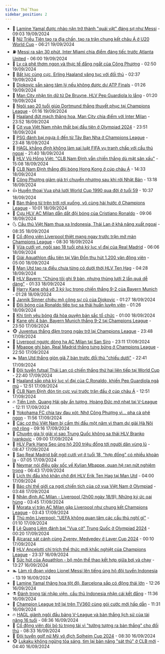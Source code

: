 ```yaml
---
title: Thể Thao
sidebar_position: 2
---
```


<!-- dantri-the-thao:START -->
- 🎡 [Lamine Yamal được nhào nặn trở thành &quot;quái vật&quot; đáng sợ như Messi](https://dantri.com.vn/the-thao/lamine-yamal-duoc-nhao-nan-tro-thanh-quai-vat-dang-so-nhu-messi-20240919125424351.htm) - 09:03 19/09/2024
- 💯 [Nữ Triều Tiên tạo ra địa chấn, tạo ra trận chung kết châu Á ở U20 World Cup](https://dantri.com.vn/the-thao/nu-trieu-tien-tao-ra-dia-chan-tao-ra-tran-chung-ket-chau-a-o-u20-world-cup-20240919132109923.htm) - 06:21 19/09/2024
- ⛽️ [Messi ra sân 30 phút, Inter Miami chia điểm đáng tiếc trước Atlanta United](https://dantri.com.vn/the-thao/messi-ra-san-30-phut-inter-miami-chia-diem-dang-tiec-truoc-atlanta-united-20240919123337402.htm) - 06:00 19/09/2024
- 💃 [Ly cà phê thơm ngon và thực tế đắng ngắt của Công Phượng](https://dantri.com.vn/the-thao/ly-ca-phe-thom-ngon-va-thuc-te-dang-ngat-cua-cong-phuong-20240918215153171.htm) - 02:50 19/09/2024
- 🌈 [Bất lực cùng cực, Erling Haaland văng tục với đối thủ](https://dantri.com.vn/the-thao/bat-luc-cung-cuc-erling-haaland-vang-tuc-voi-doi-thu-20240919093529861.htm) - 02:37 19/09/2024
- 🦅 [Djokovic sẵn sàng tâm lý nếu không được dự ATP Finals](https://dantri.com.vn/the-thao/djokovic-san-sang-tam-ly-neu-khong-duoc-du-atp-finals-20240919082430308.htm) - 01:26 19/09/2024
- 🌝 [Man City nhận tin dữ từ De Bruyne, HLV Pep Guardiola lo lắng](https://dantri.com.vn/the-thao/man-city-nhan-tin-du-tu-de-bruyne-hlv-pep-guardiola-lo-lang-20240919075206168.htm) - 01:20 19/09/2024
- 🚀 [Ngôi sao 20 tuổi giúp Dortmund thắng thuyết phục tại Champions League](https://dantri.com.vn/the-thao/ngoi-sao-20-tuoi-giup-dortmund-thang-thuyet-phuc-tai-champions-league-20240919073724519.htm) - 01:16 19/09/2024
- 🎉 [Haaland đứt mạch thăng hoa, Man City chia điểm với Inter Milan](https://dantri.com.vn/the-thao/haaland-dut-mach-thang-hoa-man-city-chia-diem-voi-inter-milan-20240919064916476.htm) - 23:52 18/09/2024
- 📝 [Cờ vua Việt Nam nhận thất bại đầu tiên ở Olympiad 2024](https://dantri.com.vn/the-thao/co-vua-viet-nam-nhan-that-bai-dau-tien-o-olympiad-2024-20240919064622884.htm) - 23:51 18/09/2024
- 🦄 [PSG đánh bại ngựa ô đến từ Tây Ban Nha ở Champions League](https://dantri.com.vn/the-thao/psg-danh-bai-ngua-o-den-tu-tay-ban-nha-o-champions-league-20240919064451062.htm) - 23:48 18/09/2024
- 🎉 [HAGL khẳng định không làm sai luật FIFA vụ tranh chấp với cầu thủ ngoại](https://dantri.com.vn/the-thao/hagl-khang-dinh-khong-lam-sai-luat-fifa-vu-tranh-chap-voi-cau-thu-ngoai-20240918234137893.htm) - 21:40 18/09/2024
- 💼 [HLV Vũ Hồng Việt: &quot;CLB Nam Định vẫn chiến thắng dù mặt sân xấu&quot;](https://dantri.com.vn/the-thao/hlv-vu-hong-viet-clb-nam-dinh-van-chien-thang-du-mat-san-xau-20240918220801674.htm) - 15:08 18/09/2024
- 🤡 [CLB Nam Định thắng đội bóng Hong Kong ở cúp châu Á](https://dantri.com.vn/the-thao/clb-nam-dinh-thang-doi-bong-hong-kong-o-cup-chau-a-20240918213926075.htm) - 14:33 18/09/2024
- 🦆 [Công Phượng giảm giá trị chuyển nhượng sau khi rời Nhật Bản](https://dantri.com.vn/the-thao/cong-phuong-giam-gia-tri-chuyen-nhuong-sau-khi-roi-nhat-ban-20240918164628140.htm) - 13:18 18/09/2024
- 👍 [Huyền thoại Vua phá lưới World Cup 1990 qua đời ở tuổi 59](https://dantri.com.vn/the-thao/huyen-thoai-vua-pha-luoi-world-cup-1990-qua-doi-o-tuoi-59-20240918173541817.htm) - 10:37 18/09/2024
- 💼 [Bàn thắng từ trên trời rơi xuống, vô cùng hài hước ở Champions League](https://dantri.com.vn/the-thao/ban-thang-tu-tren-troi-roi-xuong-vo-cung-hai-huoc-o-champions-league-20240918170106866.htm) - 10:01 18/09/2024
- 🦒 [Cựu HLV AC Milan dẫn dắt đội bóng của Cristiano Ronaldo](https://dantri.com.vn/the-thao/cuu-hlv-ac-milan-dan-dat-doi-bong-cua-cristiano-ronaldo-20240918154938864.htm) - 09:06 18/09/2024
- 🌜 [Cầu thủ Việt Nam thua xa Indonesia, Thái Lan ở khả năng xuất ngoại](https://dantri.com.vn/the-thao/cau-thu-viet-nam-thua-xa-indonesia-thai-lan-o-kha-nang-xuat-ngoai-20240918124709353.htm) - 08:35 18/09/2024
- 🦆 [Cổ động viên Liverpool thiệt mạng ngay trước trận mở màn Champions League](https://dantri.com.vn/the-thao/co-dong-vien-liverpool-thiet-mang-ngay-truoc-tran-mo-man-champions-league-20240918140756281.htm) - 08:30 18/09/2024
- 💪 [Vừa cưới vợ, ngôi sao 18 tuổi phá kỷ lục vĩ đại của Real Madrid](https://dantri.com.vn/the-thao/vua-cuoi-vo-ngoi-sao-18-tuoi-pha-ky-luc-vi-dai-cua-real-madrid-20240918130533921.htm) - 06:06 18/09/2024
- 🧠 [Giải Aquathlon đầu tiên tại Vân Đồn thu hút 1.200 vận động viên](https://dantri.com.vn/the-thao/giai-aquathlon-dau-tien-tai-van-don-thu-hut-1200-van-dong-vien-20240918113018893.htm) - 05:00 18/09/2024
- 🦄 [Man Utd tạo ra điều chưa từng có dưới thời HLV Ten Hag](https://dantri.com.vn/the-thao/man-utd-tao-ra-dieu-chua-tung-co-duoi-thoi-hlv-ten-hag-20240918112809969.htm) - 04:28 18/09/2024
- 🥸 [HLV Bayern: &quot;Chúng tôi ghi 9 bàn, nhưng thủng lưới 2 lần quá dễ dàng&quot;](https://dantri.com.vn/the-thao/hlv-bayern-chung-toi-ghi-9-ban-nhung-thung-luoi-2-lan-qua-de-dang-20240918074549196.htm) - 01:33 18/09/2024
- 🤠 [Harry Kane phá vỡ 3 kỷ lục trong chiến thắng 9-2 của Bayern Munich](https://dantri.com.vn/the-thao/harry-kane-pha-vo-3-ky-luc-trong-chien-thang-9-2-cua-bayern-munich-20240918080402623.htm) - 01:28 18/09/2024
- 👺 [Jannik Sinner chiêu mộ cộng sự cũ của Djokovic](https://dantri.com.vn/the-thao/jannik-sinner-chieu-mo-cong-su-cu-cua-djokovic-20240918090015028.htm) - 01:27 18/09/2024
- 📝 [Đội bóng của Ronaldo tiếp tục sa thải huấn luyện viên](https://dantri.com.vn/the-thao/doi-bong-cua-ronaldo-tiep-tuc-sa-thai-huan-luyen-vien-20240918085008302.htm) - 01:26 18/09/2024
- 🦆 [Khi tình yêu bóng đá hòa quyện bản sắc tổ chức](https://dantri.com.vn/the-thao/khi-tinh-yeu-bong-da-hoa-quyen-ban-sac-to-chuc-20240917214601660.htm) - 01:00 18/09/2024
- 🥳 [Kane ghi 4 bàn, Bayern Munich thắng 9-2 tại Champions League](https://dantri.com.vn/the-thao/kane-ghi-4-ban-bayern-munich-thang-9-2-tai-champions-league-20240918064620042.htm) - 23:50 17/09/2024
- 🐵 [Juventus thắng đậm trong ngày trở lại Champions League](https://dantri.com.vn/the-thao/juventus-thang-dam-trong-ngay-tro-lai-champions-league-20240918064748229.htm) - 23:48 17/09/2024
- 🤩 [Liverpool ngược dòng hạ AC Milan tại San Siro](https://dantri.com.vn/the-thao/liverpool-nguoc-dong-ha-ac-milan-tai-san-siro-20240918061143319.htm) - 23:11 17/09/2024
- 🤠 [Mbappe ghi bàn, Real Madrid thắng tưng bừng ở Champions League](https://dantri.com.vn/the-thao/mbappe-ghi-ban-real-madrid-thang-tung-bung-o-champions-league-20240918055014905.htm) - 22:50 17/09/2024
- 🏊 [Man Utd thắng giòn giã 7 bàn trước đối thủ &quot;chiếu dưới&quot;](https://dantri.com.vn/the-thao/man-utd-thang-gion-gia-7-ban-truoc-doi-thu-chieu-duoi-20240918054149335.htm) - 22:41 17/09/2024
- 🗽 [Đội tuyển futsal Thái Lan có chiến thắng thứ hai liên tiếp tại World Cup](https://dantri.com.vn/the-thao/doi-tuyen-futsal-thai-lan-co-chien-thang-thu-hai-lien-tiep-tai-world-cup-20240917230120975.htm) - 22:40 17/09/2024
- 🚀 [Haaland sắp phá kỷ lục vĩ đại của C.Ronaldo, khiến Pep Guardiola ngả mũ](https://dantri.com.vn/the-thao/haaland-sap-pha-ky-luc-vi-dai-cua-cronaldo-khien-pep-guardiola-nga-mu-20240917193602873.htm) - 12:51 17/09/2024
- 🎉 [CLB Nam Định đón tin cực vui trước trận đấu ở cúp châu Á](https://dantri.com.vn/the-thao/clb-nam-dinh-don-tin-cuc-vui-truoc-tran-dau-o-cup-chau-a-20240917195003535.htm) - 12:51 17/09/2024
- 🔥 [Tiến Linh, Quang Hải gây ấn tượng, Hoàng Đức mờ nhạt tại V-League](https://dantri.com.vn/the-thao/tien-linh-quang-hai-gay-an-tuong-hoang-duc-mo-nhat-tai-v-league-20240917121755728.htm) - 12:11 17/09/2024
- 🎉 [Yokohama FC chia tay đau xót: Nhớ Công Phượng vì… pha cà phê ngon](https://dantri.com.vn/the-thao/yokohama-fc-chia-tay-dau-xot-nho-cong-phuong-vi-pha-ca-phe-ngon-20240917185604119.htm) - 11:56 17/09/2024
- 🎡 [Các cơ thủ Việt Nam bị cấm thi đấu một năm vì tham dự giải Hà Nội mở rộng](https://dantri.com.vn/the-thao/cac-co-thu-viet-nam-bi-cam-thi-dau-mot-nam-vi-tham-du-giai-ha-noi-mo-rong-20240917160920697.htm) - 09:16 17/09/2024
- 🐻 [Chuyên gia lý giải vì sao Trung Quốc không sa thải HLV Branko Ivankovic](https://dantri.com.vn/the-thao/chuyen-gia-ly-giai-vi-sao-trung-quoc-khong-sa-thai-hlv-branko-ivankovic-20240917134943091.htm) - 09:00 17/09/2024
- 🌊 [HLV Park Hang Seo ủng hộ 200 triệu đồng tới người dân vùng lũ](https://dantri.com.vn/the-thao/hlv-park-hang-seo-ung-ho-200-trieu-dong-toi-nguoi-dan-vung-lu-20240917154335187.htm) - 08:47 17/09/2024
- 💃 [Sao Real Madrid bất ngờ cưới vợ ở tuổi 18, &quot;hợp đồng&quot; có nhiều khoản lạ](https://dantri.com.vn/the-thao/sao-real-madrid-bat-ngo-cuoi-vo-o-tuoi-18-hop-dong-co-nhieu-khoan-la-20240917140543293.htm) - 07:05 17/09/2024
- 🤔 [Neymar nói điều gây sốc về Kylian Mbappe, quan hệ rạn nứt nghiêm trọng](https://dantri.com.vn/the-thao/neymar-noi-dieu-gay-soc-ve-kylian-mbappe-quan-he-ran-nut-nghiem-trong-20240917114414308.htm) - 06:43 17/09/2024
- 🤭 [Lịch thi đấu khó khăn chờ đợi HLV Erik Ten Hag tại Man Utd](https://dantri.com.vn/the-thao/lich-thi-dau-kho-khan-cho-doi-hlv-erik-ten-hag-tai-man-utd-20240917085953961.htm) - 04:00 17/09/2024
- 👹 [Báo chí thế giới ca ngợi chiến tích của cờ vua Việt Nam ở Olympiad](https://dantri.com.vn/the-thao/bao-chi-the-gioi-ca-ngoi-chien-tich-cua-co-vua-viet-nam-o-olympiad-20240917101428013.htm) - 03:48 17/09/2024
- 🗽 [Nhận định AC Milan - Liverpool &lpar;2h00 ngày 18/9&rpar;: Những ký ức oai hùng](https://dantri.com.vn/the-thao/nhan-dinh-ac-milan-liverpool-2h00-ngay-189-nhung-ky-uc-oai-hung-20240917100157812.htm) - 03:45 17/09/2024
- 🥳 [Morata ví trận AC Milan gặp Liverpool như chung kết Champions League](https://dantri.com.vn/the-thao/morata-vi-tran-ac-milan-gap-liverpool-nhu-chung-ket-champions-league-20240917093118629.htm) - 03:43 17/09/2024
- 💃 [Thủ môn Liverpool: &quot;UEFA không quan tâm các cầu thủ nghĩ gì&quot;](https://dantri.com.vn/the-thao/thu-mon-liverpool-uefa-khong-quan-tam-cac-cau-thu-nghi-gi-20240917075121356.htm) - 01:10 17/09/2024
- 🧰 [Lê Quang Liêm đánh bại &quot;Vua cờ&quot; Trung Quốc ở Olympiad 2024](https://dantri.com.vn/the-thao/le-quang-liem-danh-bai-vua-co-trung-quoc-o-olympiad-2024-20240917071337316.htm) - 00:20 17/09/2024
- 💪 [Alcaraz sát cánh cùng Zverev, Medvedev ở Laver Cup 2024](https://dantri.com.vn/the-thao/alcaraz-sat-canh-cung-zverev-medvedev-o-laver-cup-2024-20240917070815645.htm) - 00:10 17/09/2024
- 🚀 [HLV Ancelotti chỉ trích thể thức mới khắc nghiệt của Champions League](https://dantri.com.vn/the-thao/hlv-ancelotti-chi-trich-the-thuc-moi-khac-nghiet-cua-champions-league-20240917063612349.htm) - 23:37 16/09/2024
- 🤠 [Sức hút của Aquathlon - bộ môn thể thao kết hợp giữa bơi và chạy](https://dantri.com.vn/the-thao/suc-hut-cua-aquathlon-bo-mon-the-thao-ket-hop-giua-boi-va-chay-20240916202053410.htm) - 13:27 16/09/2024
- 🏊 [Làm rõ đoạn video Lionel Messi lên tiếng ủng hộ đội tuyển Indonesia](https://dantri.com.vn/the-thao/lam-ro-doan-video-lionel-messi-len-tieng-ung-ho-doi-tuyen-indonesia-20240916201913327.htm) - 13:19 16/09/2024
- 🦄 [Lamine Yamal thăng hoa tột độ, Barcelona sắp có động thái lớn](https://dantri.com.vn/the-thao/lamine-yamal-thang-hoa-tot-do-barcelona-sap-co-dong-thai-lon-20240916172559479.htm) - 12:26 16/09/2024
- ⚗️ [Đánh trọng tài nhập viện, cầu thủ Indonesia nhận cái kết đắng](https://dantri.com.vn/the-thao/danh-trong-tai-nhap-vien-cau-thu-indonesia-nhan-cai-ket-dang-20240916183611341.htm) - 11:36 16/09/2024
- 🥷 [Champion League trở lại trên TV360 cùng gói cước mới hấp dẫn](https://dantri.com.vn/the-thao/champion-league-tro-lai-tren-tv360-cung-goi-cuoc-moi-hap-dan-20240916181558555.htm) - 11:31 16/09/2024
- 🔥 [HAGL giành ngôi đầu bảng V-League và bàn thắng lịch sử của tài năng 16 tuổi](https://dantri.com.vn/the-thao/hagl-gianh-ngoi-dau-bang-v-league-va-ban-thang-lich-su-cua-tai-nang-16-tuoi-20240916121719375.htm) - 08:36 16/09/2024
- 🦅 [Cổ động viên đòi bỏ tù trọng tài vì &quot;tưởng tượng ra bàn thắng&quot; cho đối thủ](https://dantri.com.vn/the-thao/co-dong-vien-doi-bo-tu-trong-tai-vi-tuong-tuong-ra-ban-thang-cho-doi-thu-20240916142027854.htm) - 08:33 16/09/2024
- 🌝 [Đội tuyển golf nữ Mỹ vô địch Solheim Cup 2024](https://dantri.com.vn/the-thao/doi-tuyen-golf-nu-my-vo-dich-solheim-cup-2024-20240916124724000.htm) - 08:30 16/09/2024
- 🐵 [Lukaku không ngừng tỏa sáng, tìm lại bản năng &quot;sát thủ&quot; ở CLB mới](https://dantri.com.vn/the-thao/lukaku-khong-ngung-toa-sang-tim-lai-ban-nang-sat-thu-o-clb-moi-20240916113958849.htm) - 04:40 16/09/2024<!-- dantri-the-thao:END -->

